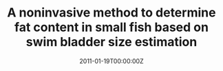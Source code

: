 ---
abstract: 
authors:
- Alexander Kotrschal
- Barbara Fischer
- Barbara Taborsky
date: "2011-01-19T00:00:00Z"
doi: ""
featured: false
image:
  caption: ''
  focal_point: ""
  preview_only: false
projects: []
publication: 'Journal of Experimental Zoology Part A: Ecological Genetics and Physiology 315:408-415'
publication_short: ""
publication_types:
- "2"
publishDate: "2011-01-19T00:00:00Z"
slides: 
summary: 
tags:
- Source Themes
title: A noninvasive method to determine fat content in small fish based on swim bladder size estimation
links:
- name: URL
  url: https://onlinelibrary.wiley.com/doi/full/10.1111/j.1558-5646.2010.01198.x
url_pdf: ''
url_code: ''
url_dataset: ''
url_poster: ''
url_project: ''
url_slides: ''
url_source: ''
url_video: ''
---